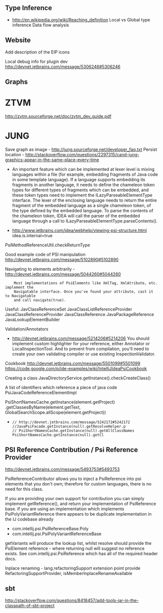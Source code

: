 Type Inference
-----------------

- http://en.wikipedia.org/wiki/Reaching_definition
Local vs Global type inference
Data flow analysis

Website
--------

Add description of the EIP icons

Local debug info for plugin dev
	http://devnet.jetbrains.com/message/5306246#5306246

Graphs
-------

ZTVM
====

http://zvtm.sourceforge.net/doc/zvtm_dev_guide.pdf


JUNG
====
Save graph as image
    - http://jung.sourceforge.net/developer_faq.txt
Persist location
    - http://stackoverflow.com/questions/2297315/cand-jung-graphics-apear-in-the-same-place-every-time

- An important feature which can be implemented at lexer level is mixing languages within a file (for example, embedding fragments
of Java code in some template language). If a language supports embedding its fragments in another language, it needs to define
the chameleon token types for different types of fragments which can be embedded, and these token types need to implement the
ILazyParseableElementType interface. The lexer of the enclosing language needs to return the entire fragment of the embedded
language as a single chameleon token, of the type defined by the embedded language. To parse the contents of the chameleon token,
IDEA will call the parser of the embedded language through a call to ILazyParseableElementType.parseContents().

- http://www.jetbrains.com/idea/webhelp/viewing-psi-structure.html
    idea.is.internal=true

PsiMethodReferenceUtil.checkReturnType

Good example code of PSI manipulation http://devnet.jetbrains.com/message/5102890#5102890

Navigating to elements arbitrarily
    - http://devnet.jetbrains.com/message/5044260#5044260

        Most implementations of PsiElements like XmlTag, XmlAtribute, etc. implement the
        Navigatable interface. Once you've found your attribute, cast it to Navigatable
        and call navigate(true).

Useful:
    JavClassReferenceSet
    JavaClassListReferenceProvider
    JavaClassReferenceProvider
    JavaClassReference
    JavaPackageReference
    JavaLookupElementBuilder

Validation/Annotators
 -   http://devnet.jetbrains.com/message/5214206#5214206
        You should implement custom highlighter for your reference, either
        Annotator or LocalInspectionTool. And to prevent from compilation,
        you'll need to create your own validating compiler or use existing
        InspectionValidator.

Cookbook
    http://devnet.jetbrains.com/message/5501099#5501099
    https://code.google.com/p/ide-examples/wiki/IntelliJIdeaPsiCookbook

Creating a class
   JavaDirectoryService.getInstance().checkCreateClass()

A list of identifiers which reference a piece of java code
    PsiJavaCodeReferenceElementImpl

PsiShortNamesCache.getInstance(element.getProject)
      .getClassesByName(element.getText, GlobalSearchScope.allScope(element.getProject))

-     // http://devnet.jetbrains.com/message/5242172#5242172
      //JavaPsiFacade.getInstance(null).getResolveHelper.p
      // PsiShortNamesCache.getInstance(null).getAllClassNames
      PsiShortNamesCache.getInstance(null).getCl


PSI Reference Contribution / Psi Reference Provider
----------------------------------------------------

http://devnet.jetbrains.com/message/5493753#5493753

PsiReferenceContributor allows you to inject a PsiReference into psi elements that you don't own; therefore for custom
languages, there is no need for this class.

If you are providing your own support for contribution you can simply implement getReference(), and return your
implementation of PsiReference base. If you are using an implementation which implements PsiPolyVariantReference
there appears to be duplicate implementation in the IJ codebase already

- com.intellij.psi.PsiReferenceBase.Poly
- com.intellij.psi.PsiPolyVariantReferenceBase

getVariants will produce the lookup list, whilst resolve should provide the PsiElement reference - where returning null
will suggest no reference exists. See com.intellij.psi.PsiReference which has all of the required header docs.

Inplace renaming - lang.refactoringSupport extension point
provide RefactoringSupportProvider, isMemberInplaceRenameAvailable

sbt
---
http://stackoverflow.com/questions/8418457/add-tools-jar-in-the-classpath-of-sbt-project